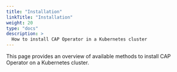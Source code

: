 ```yaml
---
title: "Installation"
linkTitle: "Installation"
weight: 20
type: "docs"
description: >
  How to install CAP Operator in a Kubernetes cluster
---
```


This page provides an overview of available methods to install CAP Operator on a Kubernetes cluster.
